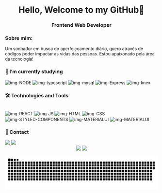 <h1 align="center">Hello, Welcome to my GitHub👋</h1>
<h3 align="center">Frontend Web Developer</h3>
 
<h3>Sobre mim:</h3>
Um sonhador em busca do aperfeiçoamento diário, quero através de códigos poder impactar as vidas das pessoas. Estou apaixonado pela área da tecnologia!
 
 
<h3>🌱  I’m currently studying</h3>

<div>
  <img align="center" height="30" width="100" alt="img-NODE" src="https://img.shields.io/badge/Node.js-43853D?style=for-the-badge&logo=node.js&logoColor=white" target="_blank"/>
  
  <img align="center" height="30" width="100" alt="img-typescript" src="https://img.shields.io/badge/TypeScript-007ACC?style=for-the-badge&logo=typescript&logoColor=white" target="_blank"/>
  
   <img align="center" height="30" width="100" alt="img-mysql" src="https://img.shields.io/badge/MySQL-00000F?style=for-the-badge&logo=mysql&logoColor=white" target="_blank"/>
  
  <img align="center" height="30" width="100" alt="img-Express" src="https://img.shields.io/badge/Express.js-404D59?style=for-the-badge" target="_blank"/>
  
  <img  align="center" width="100px" height="30px" alt="img-knex"  src="https://user-images.githubusercontent.com/94838711/164778963-48a3d871-71b3-4c83-b32f-1d06da06805d.png" />

</div>          

<h3>🛠 Technologies and Tools</h3>

<div style="display: inline_block"><br>
  <img align="center" alt="img-REACT" height="30" width="100" src="https://img.shields.io/badge/React-20232A?style=for-the-badge&logo=react&logoColor=61DAFB"/>
  
  <img align="center" alt="img-JS" height="30" width="100" src="https://img.shields.io/badge/JavaScript-F7DF1E?style=for-the-badge&logo=javascript&logoColor=black">

  <img align="center" alt="img-HTML" height="30" width="100" src="https://img.shields.io/badge/HTML5-E34F26?style=for-the-badge&logo=html5&logoColor=white">
    
  <img align="center" alt="img-CSS" height="30" width="100" src="https://img.shields.io/badge/CSS3-1572B6?style=for-the-badge&logo=css3&logoColor=white"/>
  
  <img align="center" alt="img-STYLED-COMPONENTS" height="30" width="100" src="https://img.shields.io/badge/styled--components-DB7093?style=for-the-badge&logo=styled-components&logoColor=white"/>
  
  <img align="center" alt="img-MATERIALUI" height="30" width="100" src="https://img.shields.io/badge/Material--UI-0081CB?style=for-the-badge&logo=material-ui&logoColor=white"/>
  
  <img align="center" alt="img-MATERIALUI" height="30" width="100" src="https://img.shields.io/badge/React_Router-CA4245?style=for-the-badge&logo=react-router&logoColor=white"/>
  
</div>

<h3>📧 Contact</h3>

<div> 
  <a href = "mailto:gledsonlucas111@gmail.com">
    <img src="https://img.shields.io/badge/Gmail-D14836?style=for-the-badge&logo=gmail&logoColor=white" target="_blank"
  </a>
  <a href="https://www.linkedin.com/in/gledson-lucas-1b5873166/" target="_blank">
    <img src="https://img.shields.io/badge/-LinkedIn-%230077B5?style=for-the-badge&logo=linkedin&logoColor=white" target="_blank">
  </a>
</div>
  

<div align="center">
  <a href="https://github.com/gledsonlucas111">
    <img height="150em" src="https://github-readme-stats.vercel.app/api?username=gledsonlucas111&show_icons=true&theme=dark&include_all_commits=true&count_private=true"/>
  <img height="150em" src="https://github-readme-stats.vercel.app/api/top-langs/?username=gledsonlucas111&layout=compact&langs_count=7&theme=dark"/>
</div>


  
  
![Snake animation](https://github.com/GledsonLucas111/GledsonLucas111/blob/output/github-contribution-grid-snake.svg)

 
